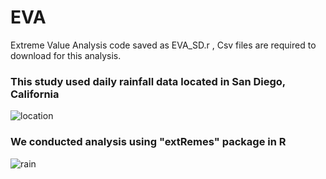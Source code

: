 # EVA
Extreme Value Analysis code saved as EVA_SD.r   , Csv files are required to download for this analysis.

### This study used daily rainfall data located in San Diego, California
![location](https://github.com/bwilder95/EVA/blob/master/EVA_loc.png)

### We conducted analysis using "extRemes" package in R
![rain](https://github.com/bwilder95/EVA/blob/master/EVA_rain.png)
